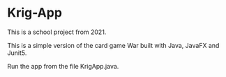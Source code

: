 # Krig-App

This is a school project from 2021.

This is a simple version of the card game War built with Java, JavaFX and Junit5.

Run the app from the file KrigApp.java.
